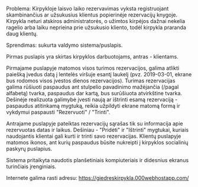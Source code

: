 Problema: Kirpykloje laisvo laiko rezervavimas vyksta registruojant skambinančius ar užsukusius klientus popierinėje rezervacijų knygoje. Kirpykla neturi atskiros administratorės, o užimtos kirpėjos dažnai nekelia ragelio arba laiku neprieina prie užsukusio kliento, todėl kirpykla praranda daug klientų. 

Sprendimas: sukurta valdymo sistema/puslapis.

Pirmas puslapis yra skirtas kirpyklos darbuotojams, antras - klientams.

Pirmajame puslapyje matomos visos turimos rezervacijos, galima atlikti paiešką įvedus datą į lentelės viršuje esantį laukelį (pvz. 2019-03-01, ekrane bus rodomos visos įvestos dienos rezervacijos).
Turimas rezervacijas galima rūšiuoti paspaudus ant stulpelio pavadinimo mažėjančia (/pagal alfabetą) tvarka, paspaudus dar kartą, bus surūšiuota atvirkštine tvarka. 
Dešinėje realizuota galimybė įvesti naują ar ištrinti esamą rezervaciją - paspaudus atitinkamą mygtuką, reikia užpildyti ekrane matomą formą ir vykdymui paspausti "Rezervuoti" / "Trinti".

Antrajame puslapyje pateiktas rezervacijų sąrašas tik su informacija apie rezervuotas datas ir laikus. Dešiniau - "Pridėti" ir "Ištrinti" mygtukai, kuriais naudojantis klientai gali kurti ir trinti savo rezervacijas. Klientų puslapyje matomos ikonos, ant kurių paspaudus būsite nukreipti į kirpyklos socialinių paskyrų puslapius.

Sistema pritaikyta naudotis planšetiniais kompiuteriais ir didesnius ekranus turinčiais įrenginiais.

Internete galima rasti adresu: https://giedreskirpykla.000webhostapp.com/
